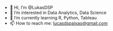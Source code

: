 - 👋 Hi, I’m @LukasDSP
- 👀 I’m interested in Data Analytics, Data Science
- 🌱 I’m currently learning R, Python, Tableau
- 📫 How to reach me: lucasdspaixao@gmail.com 

<!---
LukasDSP/LukasDSP is a ✨ special ✨ repository because its `README.md` (this file) appears on your GitHub profile.
You can click the Preview link to take a look at your changes.
--->
